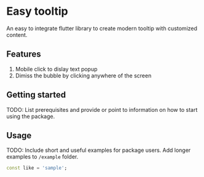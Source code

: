 # Easy tooltip

An easy to integrate flutter library to create modern tooltip with customized content.

## Features

1. Mobile click to dislay text popup
2. Dimiss the bubble by clicking anywhere of the screen

## Getting started

TODO: List prerequisites and provide or point to information on how to
start using the package.

## Usage

TODO: Include short and useful examples for package users. Add longer examples
to `/example` folder.

```dart
const like = 'sample';
```
